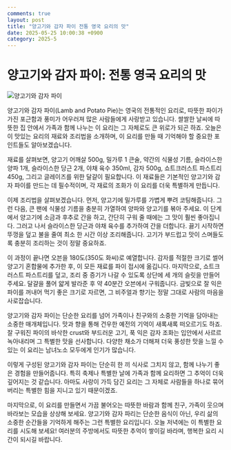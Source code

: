 ```yaml
---
comments: true
layout: post
title: "양고기와 감자 파이 전통 영국 요리의 맛"
date: 2025-05-25 10:00:38 +0900
category: 2025-5
---
```


# 양고기와 감자 파이: 전통 영국 요리의 맛

![양고기와 감자 파이](https://www.themealdb.com/images/media/meals/sxrpws1511555907.jpg)

양고기와 감자 파이(Lamb and Potato Pie)는 영국의 전통적인 요리로, 따뜻한 파이가 가진 포근함과 풍미가 어우러져 많은 사람들에게 사랑받고 있습니다. 쌀쌀한 날씨에 따뜻한 집 안에서 가족과 함께 나누는 이 요리는 그 자체로도 큰 위로가 되곤 하죠. 오늘은 이 맛있는 요리의 재료와 조리법을 소개하며, 이 요리를 만들 때 기억해야 할 중요한 포인트들도 알아보겠습니다.

재료를 살펴보면, 양고기 어깨살 500g, 밀가루 1 큰술, 약간의 식물성 기름, 슬라이스한 양파 1개, 슬라이스한 당근 2개, 야채 육수 350ml, 감자 500g, 쇼트크러스트 파스트리 450g, 그리고 글레이즈를 위한 달걀이 필요합니다. 이 재료들은 기본적인 양고기와 감자 파이를 만드는 데 필수적이며, 각 재료의 조화가 이 요리를 더욱 특별하게 만듭니다.

이제 조리법을 살펴보겠습니다. 먼저, 양고기에 밀가루를 가볍게 뿌려 코팅해줍니다. 그런 다음, 큰 팬에 식물성 기름을 충분히 가열하여 양파와 양고기를 볶아 주세요. 이 단계에서 양고기에 소금과 후추로 간을 하고, 간단히 구워 줄 때에는 그 맛이 훨씬 좋아집니다. 그러고 나서 슬라이스한 당근과 야채 육수를 추가하여 간을 더합니다. 끓기 시작하면 뚜껑을 덮고 불을 줄여 최소 한 시간 이상 조리해줍니다. 고기가 부드럽고 맛이 스며들도록 충분히 조리하는 것이 정말 중요하죠.

이 과정이 끝나면 오븐을 180도(350도 화씨)로 예열합니다. 감자를 적절한 크기로 썰어 양고기 혼합물에 추가한 후, 이 모든 재료를 파이 접시에 옮깁니다. 마지막으로, 쇼트크러스트 파스트리를 덮고, 조리 중 증기가 나갈 수 있도록 상단에 세 개의 슬릿을 만들어주세요. 달걀을 풀어 얇게 발라준 후 약 40분간 오븐에서 구워줍니다. 금빛으로 잘 익은 파이를 꺼내어 먹기 좋은 크기로 자르면, 그 비주얼과 향기는 정말 그대로 사람의 마음을 사로잡습니다.

양고기와 감자 파이는 단순한 요리를 넘어 가족이나 친구와의 소중한 기억을 담아내는 소중한 매개체입니다. 맛과 향을 통해 건우한 예전의 기억이 새록새록 떠오르기도 하죠. 잘 구워진 파이의 바삭한 crust와 부드러운 고기, 푹 익은 감자 조화는 입안에서 사르르 녹아내리며 그 특별한 맛을 선사합니다. 다양한 채소가 더해져 더욱 풍성한 맛을 느낄 수 있는 이 요리는 남녀노소 모두에게 인기가 많습니다.

이렇게 구성된 양고기와 감자 파이는 단순히 한 끼 식사로 그치지 않고, 함께 나누기 좋은 경험을 만들어줍니다. 특히 축제나 특별한 날에 가족과 함께 요리하면 그 추억이 더욱 깊어지는 것 같습니다. 아마도 사랑이 가득 담긴 요리는 그 자체로 사람들을 하나로 묶어버리는 특별한 힘을 지니고 있기 때문이겠죠.

마지막으로, 이 요리를 만들면서 가끔 불어오는 따뜻한 바람과 함께 친구, 가족이 웃으며 바라보는 모습을 상상해 보세요. 양고기와 감자 파리는 단순한 음식이 아닌, 우리 삶의 소중한 순간들을 기억하게 해주는 그런 특별한 요리입니다. 오늘 저녁에는 이 특별한 요리를 시도해 보세요! 여러분의 주방에서도 따뜻한 추억이 쌓이길 바라며, 행복한 요리 시간이 되시길 바랍니다.